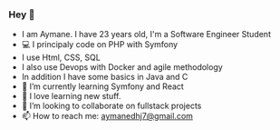 ### Hey 👋

- I am Aymane. I have 23 years old, I'm a Software Engineer Student
- :computer: I principaly code on PHP with Symfony
- I use Html, CSS, SQL
- I also use Devops with Docker and agile methodology
- In addition I have some basics in Java and C
- 🌱 I’m currently learning Symfony and React
- 🔭 I love learning new stuff.
- 👯 I’m looking to collaborate on fullstack projects 
- 📫 How to reach me: aymanedhj7@gmail.com

<!--
**aymane28/aymane28** is a ✨ _special_ ✨ repository because its `README.md` (this file) appears on your GitHub profile.

Here are some ideas to get you started:

- 🔭 I love coding & learning new stuff.
- 🌱 I’m currently learning ...
- 👯 I’m looking to collaborate on PHP projects 
- 🤔 I’m looking for help with ...
- 💬 Ask me about ...
- 📫 How to reach me: afdari@et.esiea.fr
- 😄 Pronouns: ...
- ⚡ Fun fact: ...
-->
